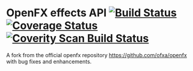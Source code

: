 OpenFX effects API [![Build Status](https://api.travis-ci.org/devernay/openfx.png?branch=master)](https://travis-ci.org/devernay/openfx) [![Coverage Status](https://coveralls.io/repos/devernay/openfx/badge.png?branch=master)](https://coveralls.io/r/devernay/openfx?branch=master) [![Coverity Scan Build Status](https://scan.coverity.com/projects/2941/badge.svg)](https://scan.coverity.com/projects/2941 "Coverity Badge")
==================



A fork from the official openfx repository https://github.com/ofxa/openfx with bug fixes and enhancements.





